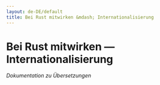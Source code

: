 ```yaml
---
layout: de-DE/default
title: Bei Rust mitwirken &mdash; Internationalisierung
---
```


# Bei Rust mitwirken &mdash; Internationalisierung

_Dokumentation zu Übersetzungen_
